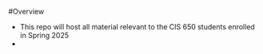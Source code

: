 #Overview
- This repo will host all material relevant to the CIS 650 students enrolled in Spring 2025
- 

